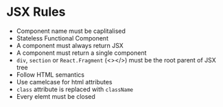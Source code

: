 # JSX Rules

- Component name must be caplitalised
- Stateless Functional Component
- A component must always return JSX
- A component must return a single component
- `div`, `section` or `React.Fragment` (<></>) must be the root parent of JSX tree
- Follow HTML semantics
- Use camelcase for html attributes
- `class` attribute is replaced with `className`
- Every elemt must be closed
